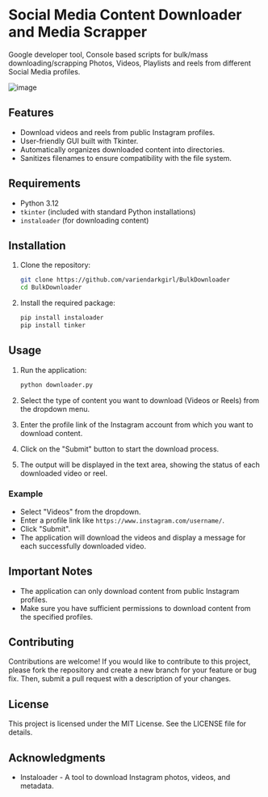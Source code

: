 # Social Media Content Downloader and Media Scrapper

Google developer tool, Console based scripts for bulk/mass downloading/scrapping Photos, Videos, Playlists and reels from different Social Media profiles.

![image](https://github.com/user-attachments/assets/861ae2e8-5bab-4469-a9fa-196e6364b88f)
 
      
## Features     

- Download videos and reels from public Instagram profiles. 
- User-friendly GUI built with Tkinter.
- Automatically organizes downloaded content into directories.
- Sanitizes filenames to ensure compatibility with the file system.

## Requirements

- Python 3.12
- `tkinter` (included with standard Python installations)
- `instaloader` (for downloading content)

## Installation

1. Clone the repository: 

   ```bash
   git clone https://github.com/variendarkgirl/BulkDownloader
   cd BulkDownloader
   ```

2. Install the required package:

   ```bash
   pip install instaloader
   pip install tinker
   ```

## Usage

1. Run the application:

   ```bash
   python downloader.py
   ```

2. Select the type of content you want to download (Videos or Reels) from the dropdown menu.

3. Enter the profile link of the Instagram account from which you want to download content.

4. Click on the "Submit" button to start the download process.

5. The output will be displayed in the text area, showing the status of each downloaded video or reel.

### Example

- Select "Videos" from the dropdown.
- Enter a profile link like `https://www.instagram.com/username/`.
- Click "Submit".
- The application will download the videos and display a message for each successfully downloaded video.

## Important Notes

- The application can only download content from public Instagram profiles.
- Make sure you have sufficient permissions to download content from the specified profiles.

## Contributing

Contributions are welcome! If you would like to contribute to this project, please fork the repository and create a new branch for your feature or bug fix. Then, submit a pull request with a description of your changes.

## License

This project is licensed under the MIT License. See the LICENSE file for details.

## Acknowledgments

- Instaloader - A tool to download Instagram photos, videos, and metadata.


